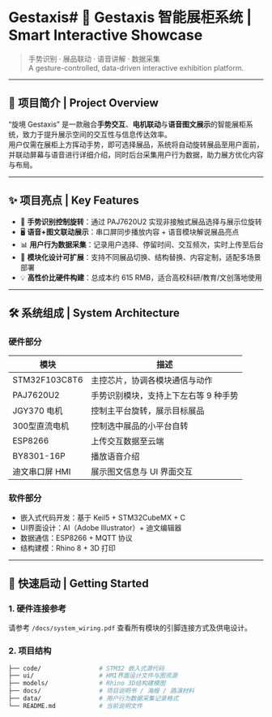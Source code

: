 # Gestaxis# 🎯 Gestaxis 智能展柜系统 | Smart Interactive Showcase

> 手势识别 · 展品联动 · 语音讲解 · 数据采集  
> A gesture-controlled, data-driven interactive exhibition platform.

---

## 📌 项目简介 | Project Overview

“旋境 Gestaxis” 是一款融合**手势交互**、**电机联动**与**语音图文展示**的智能展柜系统，致力于提升展示空间的交互性与信息传达效率。  
用户仅需在展柜上方挥动手势，即可选择展品，系统将自动旋转展品至用户面前，并联动屏幕与语音进行详细介绍，同时后台采集用户行为数据，助力展方优化内容与布局。

---

## ✨ 项目亮点 | Key Features

- 🔄 **手势识别控制旋转**：通过 PAJ7620U2 实现非接触式展品选择与展示位旋转
- 🖥️ **语音+图文联动展示**：串口屏同步播放内容 + 语音模块解说展品亮点
- 📊 **用户行为数据采集**：记录用户选择、停留时间、交互频次，实时上传至后台
- 🧠 **模块化设计可扩展**：支持不同展品切换、结构替换、内容定制，适配多场景部署
- 💡 **高性价比硬件构建**：总成本约 615 RMB，适合高校科研/教育/文创落地使用

---

## 🛠️ 系统组成 | System Architecture

### 硬件部分
| 模块            | 描述 |
|----------------|------|
| STM32F103C8T6  | 主控芯片，协调各模块通信与动作 |
| PAJ7620U2      | 手势识别模块，支持上下左右等 9 种手势 |
| JGY370 电机     | 控制主平台旋转，展示目标展品 |
| 300型直流电机   | 控制选中展品的小平台自转 |
| ESP8266        | 上传交互数据至云端 |
| BY8301-16P     | 播放语音介绍 |
| 迪文串口屏 HMI  | 展示图文信息与 UI 界面交互 |

### 软件部分
- 嵌入式代码开发：基于 Keil5 + STM32CubeMX + C
- UI界面设计：AI（Adobe Illustrator）+ 迪文编辑器
- 数据通信：ESP8266 + MQTT 协议
- 结构建模：Rhino 8 + 3D 打印

---

## 🔧 快速启动 | Getting Started

### 1. 硬件连接参考
请参考 `/docs/system_wiring.pdf` 查看所有模块的引脚连接方式及供电设计。

### 2. 项目结构

```bash
├── code/                # STM32 嵌入式源代码
├── ui/                  # HMI界面设计文件与图资源
├── models/              # Rhino 3D结构建模图
├── docs/                # 项目说明书 / 海报 / 路演材料
├── data/                # 用户行为数据采集记录格式
└── README.md            # 当前说明文件
